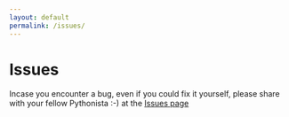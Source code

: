 ```yaml
---
layout: default
permalink: /issues/
---
```



# Issues

Incase you encounter a bug, even if you could fix it yourself, please share with your fellow Pythonista :-) at the [Issues page](https://github.com/GochoMugo/firecall/issues "Create an issue here")
